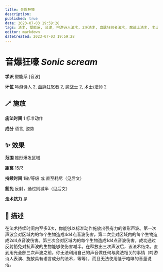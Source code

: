 ```yaml
---
title: 音爆狂嚎
description: 
published: true
date: 2023-07-03 19:59:28
tags: 法术, 塑能系, 音波, 吟游诗人法术, 2环法术, 血脉狂怒者法术, 魔战士法术, 术士/法师法术
editor: markdown
dateCreated: 2023-07-03 19:59:28
---
```


# **音爆狂嚎** *Sonic scream*

**学派** 塑能系 \[音波\] 

**环位** 吟游诗人 2, 血脉狂怒者 2, 魔战士 2, 术士/法师 2

## 🪄 施放

**施法时间** 1 标准动作

**成分** 语言, 姿势

## ✨ 效果  

**范围** 锥形爆发区域

**距离** 15尺  

**持续时间** 1轮/等级 或 直至耗尽（见后文） 

**豁免** 反射，通过则减半（见后文）

**法术抗力** 是

## 📖 描述

在法术持续时间内至多3次，你能够以标准动作施放出强有力的锥形声波。第一次声波会对区域内的每个生物造成4d4点音波伤害。第二次会对区域内的每个生物造成2d4点音波伤害。第三次会对区域内的每个生物造成1d4点音波伤害。成功通过反射豁免对抗声波的生物能够使伤害减半。在释放出三次声波后，该法术结束。直到用光全部三次声波之前，你无法利用自己的声音做任何与魔法相关的事情（吟游诗人表演、施放具有语言成分的法术，等等），而且无法使用低于咆哮的音量说话。
    